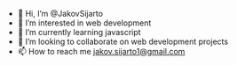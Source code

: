 - 👋 Hi, I’m @JakovSijarto
- 👀 I’m interested in web development
- 🌱 I’m currently learning javascript
- 💞️ I’m looking to collaborate on web development projects
- 📫 How to reach me jakov.sijarto1@gmail.com

<!---
JakovSijarto/JakovSijarto is a ✨ special ✨ repository because its `README.md` (this file) appears on your GitHub profile.
You can click the Preview link to take a look at your changes.
--->

